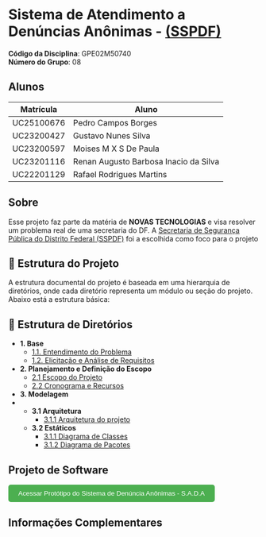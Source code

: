 # Sistema de Atendimento a Denúncias Anônimas - [(SSPDF)](https://www.ssp.df.gov.br)

**Código da Disciplina**: GPE02M50740<br>
**Número do Grupo**: 08<br>

## Alunos
| Matrícula   | Aluno                                 |
|-------------|---------------------------------------|
| UC25100676  | Pedro Campos Borges                   |
| UC23200427  | Gustavo Nunes Silva                   |
| UC23200597  | Moises M X S De Paula                 |
| UC23201116  | Renan Augusto Barbosa Inacio da Silva |
| UC22201129 | Rafael Rodrigues Martins |

## Sobre 
Esse projeto faz parte da matéria de <strong>NOVAS TECNOLOGIAS</strong> e visa resolver um problema real de uma secretaria do DF.
A [Secretaria de Segurança Pública do Distrito Federal (SSPDF)](https://www.ssp.df.gov.br) foi a escolhida como foco para o projeto

## 📁 Estrutura do Projeto

A estrutura documental do projeto é baseada em uma hierarquia de diretórios, onde cada diretório representa um módulo ou seção do projeto. Abaixo está a estrutura básica:

## 📄 Estrutura de Diretórios

- **1. Base**
  - [1.1. Entendimento do Problema](/Base/1.1.EntendimentoDoProblema)
  - [1.2. Elicitação e Análise de Requisitos](/Base/1.2.ElicitacaoAnaliseRequisitos)
- **2. Planejamento e Definição do Escopo**
  - [2.1 Escopo do Projeto](Planejamento/1.1.Escopo)
  - [2.2 Cronograma e Recursos](Planejamento/1.2.Cronograma)
- **3. Modelagem**
- - **3.1 Arquitetura**
    - [3.1.1 Arquitetura do projeto](/Modelagem/Arquitetura/1.1.Arquitetura.md)
  - **3.2 Estáticos**
    - [3.1.1 Diagrama de Classes](/Modelagem/Estáticos/1.1.DiagramaDeClasses.md)
    - [3.1.2 Diagrama de Pacotes](/Modelagem/Estáticos/1.2.DiagramaDePacotes.md)

## Projeto de Software

<a href="denunciaanonimasystem.html" target="_blank" style="text-decoration: none;">
  <button style="padding: 10px 20px; background-color: #4CAF50; color: white; border: none; border-radius: 5px; cursor: pointer;">
    Acessar Protótipo do Sistema de Denúncia Anônimas - S.A.D.A
  </button>
</a>

## Informações Complementares 
